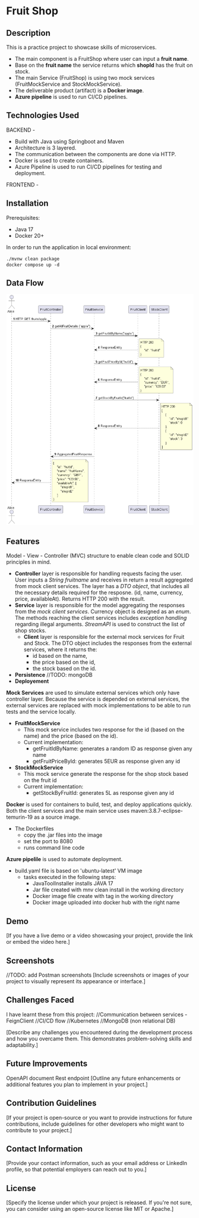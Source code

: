 # Fruit Shop

## Description
This is a practice project to showcase skills of microservices. 
- The main component is a FruitShop where user can input a **fruit name**. 
- Base on the **fruit name** the service returns which **shopId** has the fruit on stock.
- The main Service (FruitShop) is using two mock services (FruitMockService and StockMockService).
- The deliverable product (artifact) is a **Docker image**.
- **Azure pipeline** is used to run CI/CD pipelines.

## Technologies Used
BACKEND - 
- Build with Java using Springboot and Maven
- Architecture is 3 layered.
- The communication between the components are done via HTTP.
- Docker is used to create containers.
- Azure Pipeline is used to run CI/CD pipelines for testing and deployment.

FRONTEND - 

## Installation

Prerequisites:
- Java 17
- Docker 20+

In order to run the application in local environment:
``` 
./mvnw clean package
docker compose up -d
``` 

## Data Flow
![img_1.png](img_1.png)

## Features
Model - View - Controller (MVC) structure to enable clean code and SOLID principles in mind. 
- **Controller** layer is responsible for handling requests facing the user. User inputs a *String fruitname* and receives in return a result aggregated from mock client services.
The layer has a *DTO object*, that includes all the necessary details required for the resposne. (id, name, currency, price, availableAt). Returns HTTP 200 with the result.
- **Service** layer is responsible for the model aggregating the responses from the *mock client services*. Currency object is designed as an *enum*. The methods reaching the client services includes *exception handling* regarding illegal arguments. *StreamAPI* is used to construct the list of shop stocks.
  - **Client** layer is responsible for the external mock services for Fruit and Stock. The DTO object includes the responses from the external services, where it returns the:
    - id based on the name, 
    - the price based on the id, 
    - the stock based on the id.
- **Persistence**
//TODO: mongoDB
- **Deployement**

**Mock Services** are used to simulate external services which only have controller layer. Because the service is depended on external services, the external services are replaced with mock implementations to be able to run tests and the service locally.
- **FruitMockService**
  - This mock service includes two response for the id (based on the name) and the price (based on the id).
  - Current implementation:
    - getFruitIdByName: generates a random ID as response given any name
    - getFruitPriceById: generates 5EUR as response given any id
- **StockMockService**
  - This mock service generate the response for the shop stock based on the fruit id
  - Current implementation:
    - getStockByFruitId: generates 5L as response given any id

**Docker** is used for containers to build, test, and deploy applications quickly.
Both the client services and the main service uses maven:3.8.7-eclipse-temurin-19 as a source image.
- The Dockerfiles
  - copy the .jar files into the image 
  - set the port to 8080
  - runs command line code

**Azure pipelile** is used to automate deployment.
- build.yaml file is based on 'ubuntu-latest' VM image
  - tasks executed in the following steps:
    - JavaToolInstaller installs JAVA 17
    - Jar file created with mnv clean install in the working directory
    - Docker image file create with tag in the working directory
    - Docker image uploaded into docker hub with the right name

## Demo
[If you have a live demo or a video showcasing your project, provide the link or embed the video here.]

## Screenshots
//TODO: add Postman screenshots
[Include screenshots or images of your project to visually represent its appearance or interface.]

## Challenges Faced
I have learnt these from this project:
//Communication between services -  FeignClient
//CI/CD flow
//Kubernetes
//MongoDB (non relational DB)

[Describe any challenges you encountered during the development process and how you overcame them. This demonstrates problem-solving skills and adaptability.]

## Future Improvements
OpenAPI document Rest endpoint
[Outline any future enhancements or additional features you plan to implement in your project.]

## Contribution Guidelines
[If your project is open-source or you want to provide instructions for future contributions, include guidelines for other developers who might want to contribute to your project.]

## Contact Information
[Provide your contact information, such as your email address or LinkedIn profile, so that potential employers can reach out to you.]

## License
[Specify the license under which your project is released. If you're not sure, you can consider using an open-source license like MIT or Apache.]

